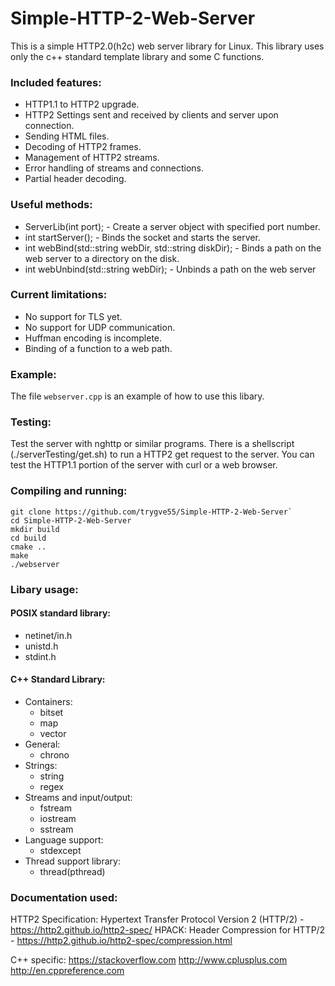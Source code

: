 # Simple-HTTP-2-Web-Server

This is a simple HTTP2.0(h2c) web server library for Linux.
This library uses only the c++ standard template library and some C functions.

### Included features:

 - HTTP1.1 to HTTP2 upgrade.
 - HTTP2 Settings sent and received by clients and server upon connection.
 - Sending HTML files.
 - Decoding of HTTP2 frames.
 - Management of HTTP2 streams.
 - Error handling of streams and connections.
 - Partial header decoding.

### Useful methods:
  - ServerLib(int port); - Create a server object with specified port number.
  - int startServer(); - Binds the socket and starts the server.
  - int webBind(std::string webDir, std::string diskDir); - Binds a path on the web server to a directory on the disk. 
  - int webUnbind(std::string webDir); - Unbinds a path on the web server

### Current limitations:

  - No support for TLS yet.
  - No support for UDP communication.
  - Huffman encoding is incomplete.
  - Binding of a function to a web path.
  
### Example:

The file `webserver.cpp` is an example of how to use this libary.

### Testing:

  Test the server with nghttp or similar programs. There is a shellscript (./serverTesting/get.sh) to run a
  HTTP2 get request to the server. You can test the HTTP1.1 portion of the server with curl or a web browser.

### Compiling and running:

  ```
git clone https://github.com/trygve55/Simple-HTTP-2-Web-Server`
cd Simple-HTTP-2-Web-Server
mkdir build
cd build
cmake ..
make
./webserver
```

### Libary usage:
#### POSIX standard library:
 - netinet/in.h
 - unistd.h
 - stdint.h

#### C++ Standard Library:
  - Containers:
    - bitset
    - map
    - vector 
  - General:
    - chrono
  - Strings:
    - string
    - regex 
  - Streams and input/output:
    - fstream
    - iostream
    - sstream
  - Language support:
    - stdexcept
  - Thread support library:
    - thread(pthread)
    
### Documentation used:
  HTTP2 Specification:
    Hypertext Transfer Protocol Version 2 (HTTP/2) - https://http2.github.io/http2-spec/
    HPACK: Header Compression for HTTP/2 - https://http2.github.io/http2-spec/compression.html
  
  C++ specific:
    https://stackoverflow.com
    http://www.cplusplus.com
    http://en.cppreference.com